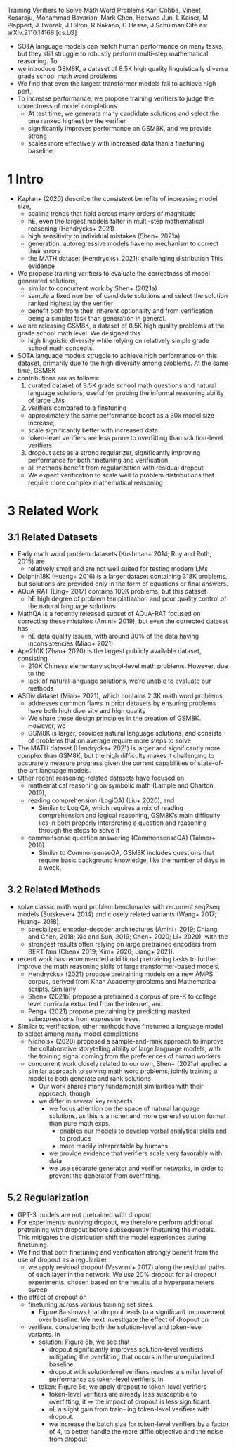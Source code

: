 Training Verifiers to Solve Math Word Problems
Karl Cobbe, Vineet Kosaraju, Mohammad Bavarian, Mark Chen, Heewoo Jun,
  L Kaiser, M Plappert, J Tworek, J Hilton, R Nakano, C Hesse, J Schulman
Cite as: 	arXiv:2110.14168 [cs.LG]

* SOTA language models can match human performance on many tasks, but they
  still struggle to robustly perform multi-step mathematical reasoning. To
* we introduce GSM8K, a dataset of
  8.5K high quality linguistically diverse grade school math word problems
* We find that even the largest transformer models fail to achieve high perf,
* To increase performance, we propose training
  verifiers to judge the correctness of model completions
  * At test time, we generate many candidate solutions and select the one
    ranked highest by the verifier
  * significantly improves performance on GSM8K, and we provide strong
  * scales more effectively with increased data than a finetuning baseline

# 1 Intro 

* Kaplan+ (2020) describe the consistent benefits of increasing model size,
  * scaling trends that hold across many orders of magnitude
  * hE, even the largest models falter in multi-step mathematical reasoning
    (Hendrycks+ 2021) 
  * high sensitivity to individual mistakes (Shen+ 2021a)
  * generation: autoregressive models have no mechanism to correct their errors
  * the MATH dataset (Hendrycks+ 2021): challenging distribution This evidence
* We propose training verifiers to
  evaluate the correctness of model generated solutions,
  * similar to concurrent work by Shen+ (2021a)
  * sample a fixed number of candidate solutions and
    select the solution ranked highest by the verifier
  * benefit both from their inherent optionality and from
    verification being a simpler task than generation in general.
* we are releasing GSM8K, a dataset of
  8.5K high quality problems at the grade school math level. We designed this
  * high linguistic diversity while
    relying on relatively simple grade school math concepts.
* SOTA language models struggle to achieve high performance on this dataset,
  primarily due to the high diversity among problems. At the same time, GSM8K
* contributions are as follows:
  1. curated dataset of 8.5K grade school math questions and natural language
     solutions, useful for probing the informal reasoning ability of large LMs
  2. verifiers compared to a finetuning
    * approximately the same performance boost as a 30x model size increase,
    * scale significantly better with increased data.
    * token-level verifiers are less prone to overfitting than solution-level
      verifiers
  3. dropout acts as a strong regularizer, significantly improving performance
     for both finetuning and verification.
    * all methods benefit from regularization with residual dropout
    * We expect verification to scale well to problem distributions that
      require more complex mathematical reasoning

# 3 Related Work

## 3.1 Related Datasets

* Early math word problem datasets (Kushman+ 2014; Roy and Roth, 2015) are
  * relatively small and are not well suited for testing modern LMs
* Dolphin18K (Huang+ 2016) is a larger dataset containing 318K problems, but
  solutions are provided only in the form of equations or final answers.
* AQuA-RAT (Ling+ 2017) contains 100K problems, but this dataset
  * hE high degree of problem templatization and poor quality control of the
    natural language solutions
* MathQA is a recently released subset of AQuA-RAT focused on correcting
  these mistakes (Amini+ 2019), but even the corrected dataset has
  * hE data quality issues, with around 30% of the data having
    inconsistencies (Miao+ 2021)
* Ape210K (Zhao+ 2020) is the largest publicly available dataset, consisting
  * 210K Chinese elementary school-level math problems. However, due to the
  * lack of natural language solutions, we’re unable to evaluate our methods
* ASDiv dataset (Miao+ 2021), which contains 2.3K math word problems,
  * addresses common flaws in prior datasets by ensuring problems have both
    high diversity and high quality
  * We share those design principles in the creation of GSM8K.  However, we
  * GSM8K is larger, provides natural language solutions, and consists of
    problems that on average require more steps to solve
* The MATH dataset (Hendrycks+ 2021) is
  larger and significantly more complex than GSM8K, but the
  high difficulty makes it challenging to accurately measure progress given the
  current capabilities of state-of-the-art language models.
* Other recent reasoning-related datasets have focused on
  * mathematical reasoning on symbolic math (Lample and Charton, 2019),
  * reading comprehension (LogiQA) (Liu+ 2020), and
    * Similar to LogiQA, which requires a mix of reading comprehension and
      logical reasoning, GSM8K’s main difficulty lies in both properly
      interpreting a question and reasoning through the steps to solve it
  * commonsense question answering (CommonsenseQA) (Talmor+ 2018)
    * Similar to CommonsenseQA, GSM8K includes questions that require basic
      background knowledge, like the number of days in a week.

## 3.2 Related Methods

* solve classic math word problem benchmarks
  with recurrent seq2seq models (Sutskever+ 2014) and closely related variants
  (Wang+ 2017; Huang+ 2018).
  * specialized encoder-decoder architectures (Amini+ 2019; Chiang and Chen,
    2018; Xie and Sun, 2019; Chen+ 2020; Li+ 2020), with the
  * strongest results often relying on large pretrained encoders from BERT fam
    (Chen+ 2019; Kim+ 2020; Liang+ 2021).
* recent work has recommended additional pretraining tasks to further improve
  the math reasoning skills of large transformer-based models.
  * Hendrycks+ (2021) propose pretraining models on a new AMPS corpus, derived
    from Khan Academy problems and Mathematica scripts. Similarly
  * Shen+ (2021b) propose a pretrained a corpus of pre-K to college level
    curricula extracted from the internet, and
  * Peng+ (2021) propose
    pretraining by predicting masked subexpressions from expression trees.
* Similar to verification, other methods have finetuned a language model to
  select among many model completions
  * Nichols+ (2020) proposed a sample-and-rank approach to improve the
    collaborative storytelling ability of large language models, with the
    training signal coming from the preferences of human workers
  * concurrent work closely related to our own, Shen+ (2021a) applied a similar
    approach to solving math word problems, jointly training a model to both
    generate and rank solutions
    * Our work shares many fundamental similarities with their approach, though
    * we differ in several key respects.
      * we focus attention on the space of natural language solutions, as
        this is a richer and more general solution format than pure math exps.
        * enables our models to develop verbal analytical skills and to produce
        * more readily interpretable by humans. 
      * we provide evidence that verifiers scale very favorably with data
      * we use separate generator and verifier networks,
        in order to prevent the generator from overfitting.

## 5.2 Regularization

* GPT-3 models are not pretrained with dropout
* For experiments involving dropout, we therefore perform additional
  pretraining with dropout before subsequently finetuning the models. This
  mitigates the distribution shift the model experiences during finetuning.
* We find that both finetuning and verification strongly benefit from the use
  of dropout as a regularizer
  * we apply residual dropout (Vaswani+ 2017) along the residual paths of each
    layer in the network. We use 20% dropout for all dropout experiments,
    chosen based on the results of a hyperparameters sweep
* the effect of dropout on
  * finetuning across various training set sizes.
    * Figure 8a shows that dropout leads to a significant improvement over
      baseline. We next investigate the effect of dropout on
  * verifiers, considering both the solution-level and token-level variants. In
    * solution: Figure 8b, we see that
      * dropout significantly improves solution-level verifiers,
        mitigating the overfitting that occurs in the unregularized baseline.
      * dropout with solutionlevel verifiers reaches a similar level of
        performance as token-level verifiers. In
    * token: Figure 8c, we apply dropout to token-level verifiers
      * token-level verifiers are already less susceptible to overfitting, it
        => the impact of dropout is less significant.
      * nL a slight gain from train- ing token-level verifiers with dropout.
      * we increase the batch size for token-level verifiers by a factor of 4,
        to better handle the more diffic objective and the noise from dropout

